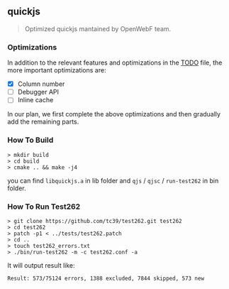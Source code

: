 quickjs
---

> Optimized quickjs mantained by OpenWebF team.

### Optimizations

In addition to the relevant features and optimizations in the [TODO](https://github.com/openwebf/quickjs/blob/master/TODO) file, the more important optimizations are:

- [x] Column number
- [ ] Debugger API
- [ ] Inline cache

In our plan, we first complete the above optimizations and then gradually add the remaining parts.

### How To Build

```shell
> mkdir build
> cd build
> cmake .. && make -j4
```

you can find `libquickjs.a` in lib folder and `qjs` / `qjsc` / `run-test262` in bin folder.


### How To Run Test262

```shell
> git clone https://github.com/tc39/test262.git test262
> cd test262
> patch -p1 < ../tests/test262.patch
> cd ..
> touch test262_errors.txt
> ./bin/run-test262 -m -c test262.conf -a
```

It will output result like:
```
Result: 573/75124 errors, 1388 excluded, 7844 skipped, 573 new
```